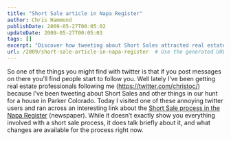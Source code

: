 ```yaml
---
title: "Short Sale article in Napa Register"
author: Chris Hammond
publishDate: 2009-05-27T00:05:02
updateDate: 2009-05-27T00:05:03
tags: []
excerpt: "Discover how tweeting about Short Sales attracted real estate professionals to follow the author on Twitter. Find out about the Short Sale process in Napa Register."
url: /2009/short-sale-article-in-napa-register  # Use the generated URL with year
---
```

<p>So one of the things you might find with twitter is that if you post messages on there you’ll find people start to follow you. Well lately I’ve been getting real estate professionals following me (<a href="https://twitter.com/christoc/">https://twitter.com/christoc/</a>) because I’ve been tweeting about Short Sales and other things in our hunt for a house in Parker Colorado. Today I visited one of these annoying twitter users and ran across an interesting link about the <a href="https://www.napavalleyregister.com/articles/2009/05/26/business/charles_bogue/doc4a177bd6d7220047851678.txt" target="_blank">Short Sale process in the Napa Register</a> (newspaper). While it doesn’t exactly show you everything involved with a short sale process, it does talk briefly about it, and what changes are available for the process right now.</p>


